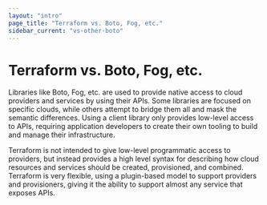 ```yaml
---
layout: "intro"
page_title: "Terraform vs. Boto, Fog, etc."
sidebar_current: "vs-other-boto"
---
```


# Terraform vs. Boto, Fog, etc.

Libraries like Boto, Fog, etc. are used to provide native access
to cloud providers and services by using their APIs. Some
libraries are focused on specific clouds, while others attempt
to bridge them all and mask the semantic differences. Using a client
library only provides low-level access to APIs, requiring application
developers to create their own tooling to build and manage their infrastructure.

Terraform is not intended to give low-level programmatic access to
providers, but instead provides a high level syntax for describing
how cloud resources and services should be created, provisioned, and
combined. Terraform is very flexible, using a plugin-based model to
support providers and provisioners, giving it the ability to support
almost any service that exposes APIs.


